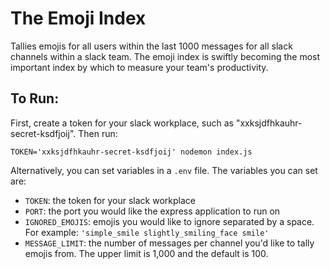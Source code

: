# The Emoji Index

Tallies emojis for all users within the last 1000 messages for all slack channels within a slack team. The emoji index is swiftly becoming the most important index by which to measure your team's productivity.

## To Run:

First, create a token for your slack workplace, such as "xxksjdfhkauhr-secret-ksdfjoij". Then run:

```
TOKEN='xxksjdfhkauhr-secret-ksdfjoij' nodemon index.js
```

Alternatively, you can set variables in a `.env` file. The variables you can set are:

- `TOKEN`: the token for your slack workplace
- `PORT`: the port you would like the express application to run on
- `IGNORED_EMOJIS`: emojis you would like to ignore separated by a space. For example: `'simple_smile slightly_smiling_face smile'`
- `MESSAGE_LIMIT`: the number of messages per channel you'd like to tally emojis from. The upper limit is 1,000 and the default is 100.
